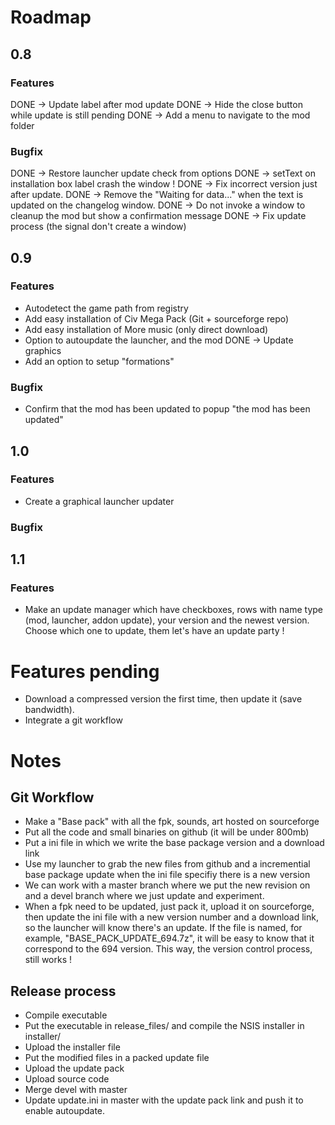 # Roadmap
## 0.8
### Features

DONE -> Update label after mod update
DONE -> Hide the close button while update is still pending
DONE -> Add a menu to navigate to the mod folder

### Bugfix

DONE -> Restore launcher update check from options
DONE -> setText on installation box label crash the window !
DONE -> Fix incorrect version just after update.
DONE -> Remove the "Waiting for data..." when the text is updated on the changelog window.
DONE -> Do not invoke a window to cleanup the mod but show a confirmation message
DONE -> Fix update process (the signal don't create a window)

## 0.9
### Features

- Autodetect the game path from registry
- Add easy installation of Civ Mega Pack (Git + sourceforge repo)
- Add easy installation of More music (only direct download)
- Option to autoupdate the launcher, and the mod
DONE -> Update graphics
- Add an option to setup "formations"

### Bugfix

- Confirm that the mod has been updated to popup "the mod has been updated"

## 1.0
### Features

- Create a graphical launcher updater

### Bugfix


## 1.1
### Features

- Make an update manager which have checkboxes, rows with name type (mod, launcher, addon update), your version and the newest version. Choose which one to update, them let's have an update party !



# Features pending

- Download a compressed version the first time, then update it (save bandwidth).
- Integrate a git workflow

# Notes
## Git Workflow
- Make a "Base pack" with all the fpk, sounds, art hosted on sourceforge
- Put all the code and small binaries on github (it will be under 800mb)
- Put a ini file in which we write the base package version and a download link
- Use my launcher to grab the new files from github and a incremential base package update when the ini file specifiy there is a new version
- We can work with a master branch where we put the new revision on and a devel branch where we just update and experiment.
- When a fpk need to be updated, just pack it, upload it on sourceforge, then update the ini file with a new version number and a download link, so the launcher will know there's an update. If the file is named, for example, "BASE_PACK_UPDATE_694.7z", it will be easy to know that it correspond to the 694 version. This way, the version control process, still works !

## Release process
- Compile executable
- Put the executable in release_files/ and compile the NSIS installer in installer/
- Upload the installer file
- Put the modified files in a packed update file
- Upload the update pack
- Upload source code
- Merge devel with master
- Update update.ini in master with the update pack link and push it to enable autoupdate.
